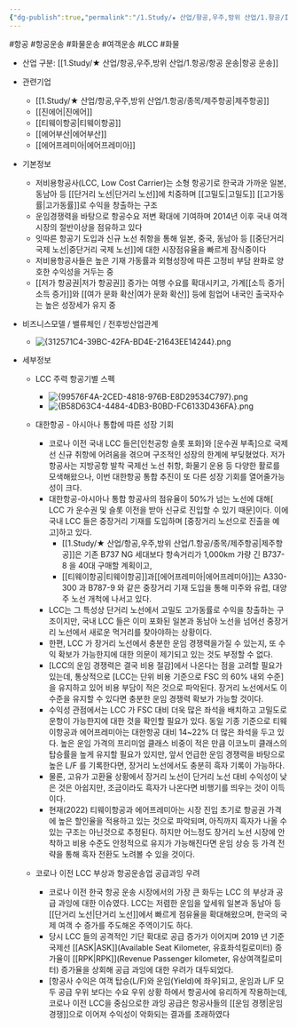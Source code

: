 ```yaml
---
{"dg-publish":true,"permalink":"/1.Study/★ 산업/항공,우주,방위 산업/1.항공/INFO-항공/LCC/","created":"2024-11-20T21:02:29.470+09:00","updated":"2025-08-04T20:50:57.555+09:00"}
---
```


#항공 #항공운송 #화물운송 #여객운송 #LCC #화물 

- 산업 구분: [[1.Study/★ 산업/항공,우주,방위 산업/1.항공/항공 운송\|항공 운송]]


- 관련기업
	- [[1.Study/★ 산업/항공,우주,방위 산업/1.항공/종목/제주항공\|제주항공]]
	- [[진에어\|진에어]]
	- [[티웨이항공\|티웨이항공]]
	- [[에어부산\|에어부산]]
	- [[에어프레미아\|에어프레미아]]


- 기본정보
	- 저비용항공사(LCC, Low Cost Carrier)는 소형 항공기로 한국과 가까운 일본, 동남아 등 [[단거리 노선\|단거리 노선]]에 치중하며 [[고밀도\|고밀도]] [[고가동률\|고가동률]]로 수익을 창출하는 구조
	- 운임경쟁력을 바탕으로 항공수요 저변 확대에 기여하며 2014년 이후 국내 여객시장의 절반이상을 점유하고 있다
	- 잇따른 항공기 도입과 신규 노선 취항을 통해 일본, 중국, 동남아 등 [[중단거리 국제 노선\|중단거리 국제 노선]]에 대한 시장점유율을 빠르게 잠식중이다
	-  저비용항공사들은 높은 기재 가동률과 외형성장에 따른 고정비 부담 완화로 양호한 수익성을 거두는 중
	- [[저가 항공권\|저가 항공권]] 증가는 여행 수요를 확대시키고, 가계[[소득 증가\|소득 증가]]와 [[여가 문화 확산\|여가 문화 확산]] 등에 힘업어 내국인 출국자수는 높은 성장세가 유지 중



- 비즈니스모델 / 밸류체인 / 전후방산업관계
  
	- ![{312571C4-39BC-42FA-BD4E-21643EE14244}.png](/img/user/attachments/%7B312571C4-39BC-42FA-BD4E-21643EE14244%7D.png)



- 세부정보
	- LCC 주력 항공기별 스펙
		- ![{99576F4A-2CED-4818-976B-E8D29534C797}.png](/img/user/attachments/%7B99576F4A-2CED-4818-976B-E8D29534C797%7D.png)
		- ![{B58D63C4-4484-4DB3-B0BD-FC6133D436FA}.png](/img/user/attachments/%7BB58D63C4-4484-4DB3-B0BD-FC6133D436FA%7D.png)


	- 대한항공 - 아시아나 통합에 따른 성장 기회
		- 코로나 이전 국내 LCC 들은[인천공항 슬롯 포화]와 [운수권 부족]으로 국제선 신규 취항에 어려움을 겪으며 구조적인 성장의 한계에 부딪혔었다. 저가 항공사는 지방공항 발착 국제선 노선 취항, 화물기 운용 등 다양한 활로를 모색해왔으나, 이번 대한항공 통합 추진이 또 다른 성장 기회를 열어줄가능성이 크다. 
		- 대한항공-아시아나 통합 항공사의 점유율이 50%가 넘는 노선에 대해[ LCC 가 운수권 및 슬롯 이전을 받아 신규로 진입할 수 있기 때문]이다. 이에 국내 LCC 들은 중장거리 기재를 도입하며 [중장거리 노선으로 진출을 예고]하고 있다. 
			- [[1.Study/★ 산업/항공,우주,방위 산업/1.항공/종목/제주항공\|제주항공]]은 기존 B737 NG 세대보다 항속거리가 1,000km 가량 긴 B737-8 을 40대 구매할 계획이고, 
			- [[티웨이항공\|티웨이항공]]과[[에어프레미아\|에어프레미아]]는 A330-300 과 B787-9 와 같은 중장거리 기재 도입을 통해 미주와 유럽, 대양주 노선 개척에 나서고 있다. 
		- LCC는 그 특성상 단거리 노선에서 고밀도 고가동률로 수익을 창출하는 구조이지만, 국내 LCC 들은 이미 포화된 일본과 동남아 노선을 넘어선 중장거리 노선에서 새로운 먹거리를 찾아야하는 상황이다. 
		- 한편, LCC 가 장거리 노선에서 충분한 운임 경쟁력을가질 수 있는지, 또 수익 확보가 가능한지에 대한 의문이 제기되고 있는 것도 부정할 수 없다.
		- [LCC의 운임 경쟁력은 결국 비용 절감]에서 나온다는 점을 고려할 필요가 있는데, 통상적으로 [LCC는 단위 비용 기준으로 FSC 의 60% 내외 수준]을 유지하고 있어 비용 부담이 적은 것으로 파악된다. 장거리 노선에서도 이 수준을 유지할 수 있다면 충분한 운임 경쟁력 확보가 가능할 것이다.
		- 수익성 관점에서는 LCC 가 FSC 대비 더욱 많은 좌석을 배치하고 고밀도로 운항이 가능한지에 대한 것을 확인할 필요가 있다. 동일 기종 기준으로 티웨이항공과 에어프레미아는 대한항공 대비 14~22% 더 많은 좌석을 두고 있다. 높은 운임 가격의 프리미엄 클래스 비중이 적은 만큼 이코노미 클래스의 탑승률을 높게 유지할 필요가 있지만, 앞서 언급한 운임 경쟁력을 바탕으로 높은 L/F 를 기록한다면, 장거리 노선에서도 충분히 흑자 기록이 가능하다. 
		- 물론, 고유가 고환율 상황에서 장거리 노선이 단거리 노선 대비 수익성이 낮은 것은 아쉽지만, 조금이라도 흑자가 나온다면 비행기를 띄우는 것이 이득이다. 
		- 현재(2022) 티웨이항공과 에어프레미아는 시장 진입 초기로 항공권 가격에 높은 할인율을 적용하고 있는 것으로 파악되며, 아직까지 흑자가 나올 수 있는 구조는 아닌것으로 추정된다. 하지만 어느정도 장거리 노선 시장에 안착하고 비용 수준도 안정적으로 유지가 가능해진다면 운임 상승 등 가격 전략을 통해 흑자 전환도 노려볼 수 있을 것이다.
		  
	- 코로나 이전 LCC 부상과 항공운송업 공급과잉 우려 
		- 코로나 이전 한국 항공 운송 시장에서의 가장 큰 화두는 LCC 의 부상과 공급 과잉에 대한 이슈였다. LCC는 저렴한 운임을 앞세워 일본과 동남아 등 [[단거리 노선\|단거리 노선]]에서 빠르게 점유율을 확대해왔으며, 한국의 국제 여객 수 증가를 주도해온 주역이기도 하다. 
		- 당시 LCC 들의 공격적인 기단 확대로 공급 증가가 이어지며 2019 년 기준 국제선 [[ASK\|ASK]](Available Seat Kilometer, 유효좌석킬로미터) 증가율이 [[RPK\|RPK]](Revenue Passenger kilometer, 유상여객킬로미터) 증가율을 상회해 공급 과잉에 대한 우려가 대두되었다. 
		- [항공사 수익은 여객 탑승(L/F)와 운임(Yield)에 좌우]되고, 운임과 L/F 모두 공급 우위 보다는 수요 우위 상황 하에서 항공사에 유리하게 작용하는데, 코로나 이전 LCC을 중심으로한 과잉 공급은 항공사들의 [[운임 경쟁\|운임 경쟁]]으로 이어져 수익성이 악화되는 결과를 초래하였다

